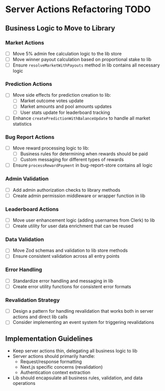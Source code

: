 # Server Actions Refactoring TODO

## Business Logic to Move to Library

### Market Actions
- [ ] Move 5% admin fee calculation logic to the lib store
- [ ] Move winner payout calculation based on proportional stake to lib
- [ ] Ensure `resolveMarketWithPayouts` method in lib contains all necessary logic

### Prediction Actions
- [ ] Move side effects for prediction creation to lib:
  - [ ] Market outcome votes update
  - [ ] Market amounts and pool amounts updates
  - [ ] User stats update for leaderboard tracking
- [ ] Enhance `createPredictionWithBalanceUpdate` to handle all market statistics

### Bug Report Actions
- [ ] Move reward processing logic to lib:
  - [ ] Business rules for determining when rewards should be paid
  - [ ] Custom messaging for different types of rewards
- [ ] Ensure `processRewardPayment` in bug-report-store contains all logic

### Admin Validation
- [ ] Add admin authorization checks to library methods
- [ ] Create admin permission middleware or wrapper function in lib

### Leaderboard Actions
- [ ] Move user enhancement logic (adding usernames from Clerk) to lib
- [ ] Create utility for user data enrichment that can be reused

### Data Validation
- [ ] Move Zod schemas and validation to lib store methods
- [ ] Ensure consistent validation across all entry points

### Error Handling
- [ ] Standardize error handling and messaging in lib
- [ ] Create error utility functions for consistent error formats

### Revalidation Strategy
- [ ] Design a pattern for handling revalidation that works both in server actions and direct lib calls
- [ ] Consider implementing an event system for triggering revalidations

## Implementation Guidelines
- Keep server actions thin, delegating all business logic to lib
- Server actions should primarily handle:
  - Request/response formatting
  - Next.js specific concerns (revalidation)
  - Authentication context extraction
- Lib should encapsulate all business rules, validation, and data operations